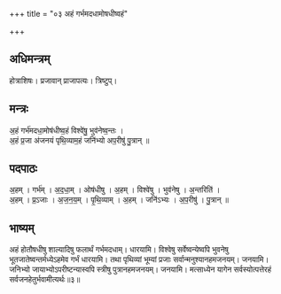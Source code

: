 +++
title = "०३ अहं गर्भमदधामोषधीष्वहं"

+++
## अधिमन्त्रम्
होत्राशिषः। प्रजावान् प्राजापत्यः। त्रिष्टुप्।

## मन्त्रः
अ॒हं गर्भ॑मदधा॒मोष॑धीष्व॒हं विश्वे॑षु॒ भुव॑नेष्व॒न्तः ।  
अ॒हं प्र॒जा अ॑जनयं पृथि॒व्याम॒हं जनि॑भ्यो अप॒रीषु॑ पु॒त्रान् ॥

## पदपाठः
अ॒हम् । गर्भ॑म् । अ॒द॒धा॒म् । ओष॑धीषु । अ॒हम् । विश्वे॑षु । भुव॑नेषु । अ॒न्तरिति॑ ।  
अ॒हम् । प्र॒ऽजाः । अ॒ज॒न॒य॒म् । पृ॒थि॒व्याम् । अ॒हम् । जनि॑ऽभ्यः । अ॒प॒रीषु॑ । पु॒त्रान् ॥

## भाष्यम्
अहं होतौषधीषु शाल्यादिषु फलार्थं गर्भमदधाम्। धारयामि। विश्वेषु सर्वेष्वन्येष्वपि भुवनेषु भूतजातेष्वन्तर्मध्येऽहमेव गर्भं धारयामि। तथा पृथिव्यां भूम्यां प्रजाः सर्वान्मनुश्यानहमजनयम्। जनयामि। जनिभ्यो जायाभ्योऽपरीष्टन्यास्वपि स्त्रीषु पुत्रानहमजनयम्। जनयामि। मत्साध्येन यागेन सर्वस्योत्पत्तेरहं सर्वजनहेतुर्भवामीत्यर्थः॥३॥